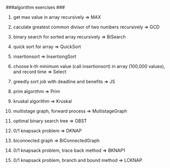 ###algorithm exercises ###

1. get max value in array recursively => MAX

2. caculate greatest common divisor of two numbers recursively => GCD

3. binary search for sorted array recursively => BiSearch

4. quick sort for array => QuickSort

5. insertionsort => InsertiongSort

6. choose k-th minimum value (call insertionsort) in array (100,000 values), and record time => Select

7. greedly sort job with deadline and benefits => JS

8. prim algorithm => Prim

9. kruskal algorithm => Kruskal

10. multistage graph, forward process => MultistageGraph

11. optimal binary search tree => OBST

12. 0/1 knapsack problem => DKNAP

13. biconnected graph => BiConnectedGraph

14. 0/1 knapsack problem, trace back method => BKNAP1

15. 0/1 knapsack problem, branch and bound method => LCKNAP